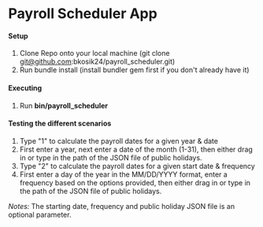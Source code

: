 Payroll Scheduler App
=====================

#### Setup

1. Clone Repo onto your local machine (git clone git@github.com:bkosik24/payroll_scheduler.git)
2. Run bundle install (install bundler gem first if you don't already have it)

#### Executing

1. Run **bin/payroll_scheduler**

#### Testing the different scenarios
1. Type "1" to calculate the payroll dates for a given year & date
  1. First enter a year, next enter a date of the month (1-31), then either drag in or type in the path of the JSON file of public holidays.
2. Type "2" to calculate the payroll dates for a given start date & frequency
  1. First enter a day of the year in the MM/DD/YYYY format, enter a frequency based on the options provided, then either drag in or type in the path of the JSON file of public holidays.

*Notes:* The starting date, frequency and public holiday JSON file is an optional parameter.
